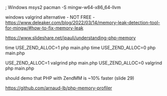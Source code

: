 ; Windows msys2
pacman -S mingw-w64-x86_64-llvm


windows valgrind alternative - NOT FREE - https://www.deleaker.com/blog/2022/03/14/memory-leak-detection-tool-for-mingw/#how-to-fix-memory-leak

https://www.slideshare.net/jpauli/understanding-php-memory


time USE_ZEND_ALLOC=1 php main.php
time USE_ZEND_ALLOC=0 php main.php

USE_ZEND_ALLOC=1 valgrind php main.php
USE_ZEND_ALLOC=0 valgrind php main.php

should demo that PHP with ZendMM is ~10% faster (slide 29)

https://github.com/arnaud-lb/php-memory-profiler




